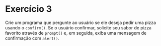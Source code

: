 # Exercício 3

Crie um programa que pergunte ao usuário se ele deseja pedir uma pizza usando o ``confirm()``. Se o usuário confirmar, solicite seu sabor de pizza favorito através de ``prompt()`` e, em seguida, exiba uma mensagem de confirmação com ``alert()``. 